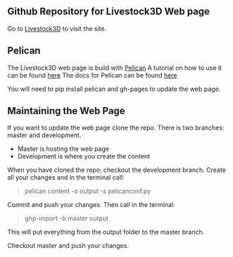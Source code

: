 ## Github Repository for Livestock3D Web page
Go to [Livestock3D](https://livestock3d.github.io/) to visit the site.

## Pelican

The Livestock3D web page is build with [Pelican](http://docs.getpelican.com/en/stable/)
A tutorial on how to use it can be found [here](http://pythonforundergradengineers.com/how-i-built-this-site-1.html)
The docs for Pelican can be found [here](http://docs.getpelican.com/en/stable/)

You will need to pip install pelican and gh-pages to update the web page.

## Maintaining the Web Page

If you want to update the web page clone the repo.
There is two branches: master and development.

* Master is hosting the web page
* Development is where you create the content

When you have cloned the repo; checkout the development branch.
Create all your changes and in the terminal call:

> pelican content -o output -s pelicanconf.py

Commit and push your changes. Then call in the terminal:

> ghp-import -b master output

This will put everything from the output folder to the master branch.

Checkout master and push your changes.
